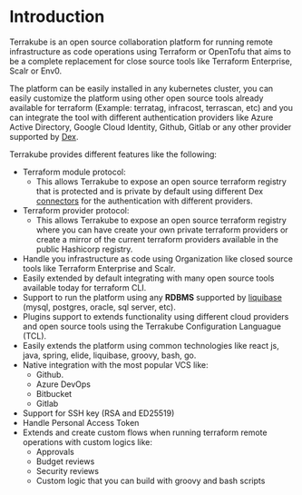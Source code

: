 # Introduction

Terrakube is an open source collaboration platform for running remote infrastructure as code operations using Terraform or OpenTofu that aims to be a complete replacement for close source tools like Terraform Enterprise, Scalr or Env0.

The platform can be easily installed in any kubernetes cluster, you can easily customize the platform using other open source tools already available for terraform (Example: terratag, infracost, terrascan, etc) and you can integrate the tool with different authentication providers like Azure Active Directory, Google Cloud Identity, Github, Gitlab or any other provider supported by [Dex](https://dexidp.io/docs/connectors/).

Terrakube provides different features like the following:

* Terraform module protocol:
  * This allows Terrakube to expose an open source terraform registry that is protected and is private by default using different Dex [connectors](https://dexidp.io/docs/connectors/) for the authentication with different providers.
* Terraform provider protocol:
  * This allows Terrakube to expose an open source terraform registry where you can have create your own private terraform providers or create a mirror of the current terraform providers available in the public Hashicorp registry.
* Handle you infrastructure as code using Organization like closed source tools like Terraform Enterprise and Scalr.
* Easily extended by default integrating with many open source tools available today for terraform CLI.
* Support to run the platform using any **RDBMS** supported by [liquibase](https://www.liquibase.org) (mysql, postgres, oracle, sql server, etc).
* Plugins support to extends functionality using different cloud providers and open source tools using the Terrakube Configuration Languague (TCL).
* Easily extends the platform using common technologies like react js, java, spring, elide, liquibase, groovy, bash, go.
* Native integration with the most popular VCS like:
  * Github.
  * Azure DevOps
  * Bitbucket
  * Gitlab
* Support for SSH key (RSA and ED25519)
* Handle Personal Access Token
* Extends and create custom flows when running terraform remote operations with custom logics like:
  * Approvals
  * Budget reviews
  * Security reviews
  * Custom logic that you can build with groovy and bash scripts
